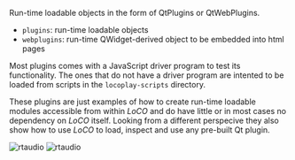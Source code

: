 Run-time loadable objects in the form of QtPlugins or QtWebPlugins.

* `plugins`: run-time loadable objects
* `webplugins`: run-time QWidget-derived object to be embedded into html pages

Most plugins comes with a JavaScript driver program to test its functionality. The
ones that do not have a driver program are intented to be loaded from scripts
in the `locoplay-scripts` directory.

These plugins are just examples of how to create run-time loadable modules 
accessible from within _LoCO_ and do have little or in most cases no dependency on _LoCO_ itself.
Looking from a different perspecive they also show how to use _LoCO_ to load,
inspect and use any pre-built Qt plugin. 

![rtaudio](/candycode/loco/tree/master/modules/plugins/rtaudio/test/spectrum-analyzer/sshot.png)
![rtaudio](https://github.com//candycode/loco/tree/master/modules/plugins/osgview/test/sshot.png)